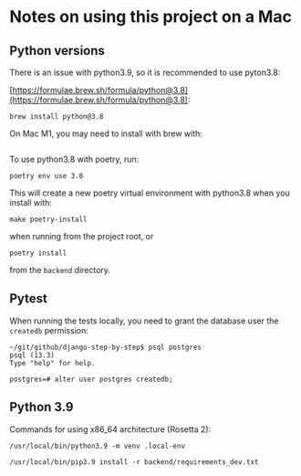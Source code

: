 # Notes on using this project on a Mac

## Python versions

There is an issue with python3.9, so it is recommended to use pyton3.8:

[https://formulae.brew.sh/formula/python@3.8](https://formulae.brew.sh/formula/python@3.8):

```
brew install python@3.8
```

On Mac M1, you may need to install with brew with:

```

```

To use python3.8 with poetry, run:

```
poetry env use 3.8
```

This will create a new poetry virtual environment with python3.8 when you install with:

```
make poetry-install
```

when running from the project root, or

```
poetry install
```

from the `backend` directory.

## Pytest

When running the tests locally, you need to grant the database user the `createdb` permission:

```
~/git/github/django-step-by-step$ psql postgres
psql (13.3)
Type "help" for help.

postgres=# alter user postgres createdb;
```

## Python 3.9

Commands for using x86_64 architecture (Rosetta 2):

```
/usr/local/bin/python3.9 -m venv .local-env
```

```
/usr/local/bin/pip3.9 install -r backend/requirements_dev.txt
```
